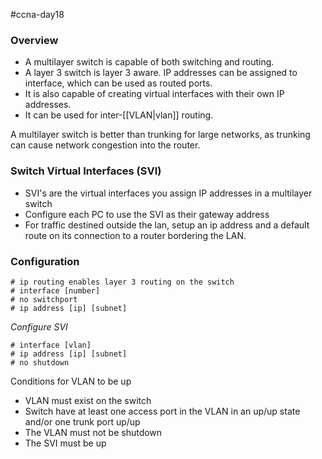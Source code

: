 #ccna-day18

### Overview

- A multilayer switch is capable of both switching and routing.
- A layer 3 switch is layer 3 aware. IP addresses can be assigned to interface, which can be used as routed ports.
- It is also capable of creating virtual interfaces with their own IP addresses.
- It can be used for inter-[[VLAN|vlan]] routing.

 A multilayer switch is better than trunking for large networks, as trunking can cause network congestion into the router.

### Switch Virtual Interfaces (SVI)
- SVI's are the virtual interfaces you assign IP addresses in a multilayer switch
- Configure each PC to use the SVI as their gateway address
- For traffic destined outside the lan, setup an ip address and a default route on its connection to a router bordering the LAN.

### Configuration
```ios
# ip routing enables layer 3 routing on the switch
# interface [number]
# no switchport
# ip address [ip] [subnet]
```

*Configure SVI*
```ios
# interface [vlan]
# ip address [ip] [subnet]
# no shutdown
```

Conditions for VLAN to be up
- VLAN must exist on the switch
- Switch have at least one access port in the VLAN in an up/up state and/or one trunk port up/up
- The VLAN must not be shutdown
- The SVI must be up
